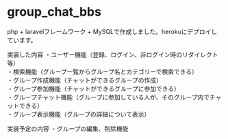 # group_chat_bbs
php + laravelフレームワーク + MySQLで作成しました。herokuにデプロイしています。

実装した内容
・ユーザー機能（登録、ログイン、非ログイン時のリダイレクト等）<br>
・検索機能（グループ一覧からグループ名とカテゴリーで検索できる）<br>
・グループ作成機能（チャットができるグループの作成）<br>
・グループ参加機能（チャットができるグループに参加できる）<br>
・グループチャット機能（グループに参加している人が、そのグループ内でチャットできる）<br>
・グループ表示機能（グループの詳細について表示）<br>

実装予定の内容
・グループの編集、削除機能